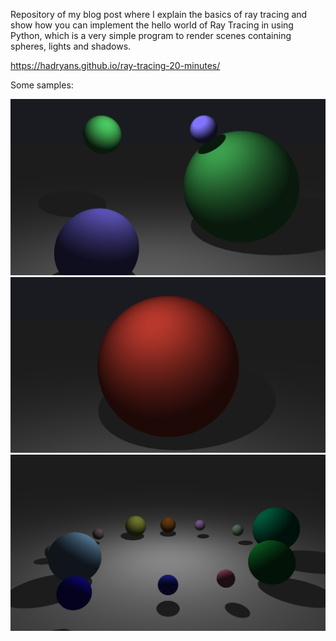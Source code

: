 Repository of my blog post where I explain the basics of ray tracing and show how you can implement the hello world of Ray Tracing in using Python, which is a very simple program to render scenes containing spheres, lights and shadows.

https://hadryans.github.io/ray-tracing-20-minutes/

Some samples:

![0](/images/1.png?raw=true "1")
![1](/images/2.png?raw=true "2")
![2](/images/3.png?raw=true "3")
